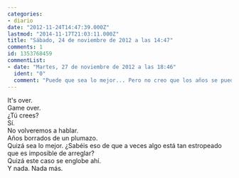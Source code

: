 ```yaml
---
categories:
- diario
date: "2012-11-24T14:47:39.000Z"
lastmod: "2014-11-17T21:03:11.000Z"
title: "Sábado, 24 de noviembre de 2012 a las 14:47"
comments: 1
id: 1353768459
commentList:
- date: "Martes, 27 de noviembre de 2012 a las 18:46"
  ident: "0"
  comment: "Puede que sea lo mejor... Pero no creo que los años se puedan borrar de un plumazo como quien borra un escrito a lápiz."
---
```


It\'s over.  
Game over.  
¿Tú crees?   
Sí.  
No volveremos a hablar.  
Años borrados de un plumazo.  
Quizá sea lo mejor. ¿Sabéis eso de que a veces algo está tan estropeado que es imposible de arreglar?  
Quizá este caso se englobe ahí.  
Y nada. Nada más.